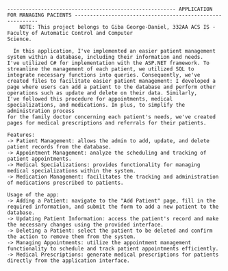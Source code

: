     ------------------------------------------------------- APPLICATION FOR MANAGING PACIENTS ----------------------------------------------------------
        NOTE: This project belongs to Giba George-Daniel, 332AA ACS IS - Faculty of Automatic Control and Computer
    Science. 

      In this application, I've implemented an easier patient management system within a database, including their information and needs.
    I've utilized C# for implementation with the ASP.NET framework. To streamline the management of each patient, we utilized SQL to 
    integrate necessary functions into queries. Consequently, we've created files to facilitate easier patient management: I developed a 
    page where users can add a patient to the database and perform other operations such as update and delete on their data. Similarly, 
    I've followed this procedure for appointments, medical specializations, and medications. In plus, to simplify the administration process 
    for the family doctor concerning each patient's needs, we've created pages for medical prescriptions and referrals for their patients.
    
    Features:
    -> Patient Management: allows the admin to add, update, and delete patient records from the database.
    -> Appointment Management: analyze the scheduling and tracking of patient appointments.
    -> Medical Specializations: provides functionality for managing medical specializations within the system.
    -> Medication Management: facilitates the tracking and administration of medications prescribed to patients.
    
    Usage of the app:
    -> Adding a Patient: navigate to the "Add Patient" page, fill in the required information, and submit the form to add a new patient to the database.
    -> Updating Patient Information: access the patient's record and make the necessary changes using the provided interface.
    -> Deleting a Patient: select the patient to be deleted and confirm the action to remove them from the system.
    -> Managing Appointments: utilize the appointment management functionality to schedule and track patient appointments efficiently.
    -> Medical Prescriptions: generate medical prescriptions for patients directly from the application interface.
